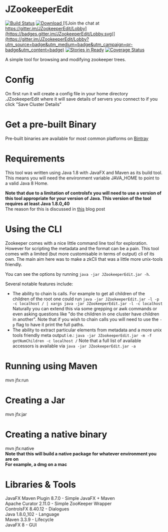 JZookeeperEdit
==============

[![Build Status](https://travis-ci.org/feldoh/JZookeeperEdit.svg?branch=master)](https://travis-ci.org/feldoh/JZookeeperEdit)
[![Download](https://api.bintray.com/packages/feldoh/JZookeeperEdit/JZookeeperEdit/images/download.svg) ](https://bintray.com/feldoh/JZookeeperEdit/JZookeeperEdit/_latestVersion)
[![Join the chat at https://gitter.im/JZookeeperEdit/Lobby](https://badges.gitter.im/JZookeeperEdit/Lobby.svg)](https://gitter.im/JZookeeperEdit/Lobby?utm_source=badge&utm_medium=badge&utm_campaign=pr-badge&utm_content=badge)
[![Stories in Ready](https://badge.waffle.io/feldoh/JZookeeperEdit.png?label=ready&title=Ready)](https://waffle.io/feldoh/JZookeeperEdit)
[![Coverage Status](https://coveralls.io/repos/github/feldoh/JZookeeperEdit/badge.svg?branch=develop)](https://coveralls.io/github/feldoh/JZookeeperEdit?branch=develop)

A simple tool for browsing and modifying zookeeper trees.

Config
=======
On first run it will create a config file in your home directory .JZookeeperEdit
where it will save details of servers you connect to if you click "Save Cluster Details"


Get a pre-built Binary
======================
Pre-built binaries are available for most common platforms on [Bintray](https://bintray.com/feldoh/JZookeeperEdit/JZookeeperEdit)


Requirements
==============
This tool was written using Java 1.8 with JavaFX and Maven as its build tool.
This means you will need the environment variable JAVA_HOME to point to a valid Java 8 Home.

**Note that due to a limitation of controlsfx you will need to use a version of this tool appropriate for your version of Java. This version of the tool requires at least Java 1.8.0_40**<br>
The reason for this is discussed in [this](http://fxexperience.com/2014/09/announcing-controlsfx-8-20-7/) blog post


Using the CLI
=============
Zookeeper comes with a nice little command line tool for exploration. However for scripting the metadata and the format can be a pain.
This tool comes with a limited (but more customisable in terms of output) cli of its own. The main aim here was to make a zkCli that was a little more unix-tools friendly.

You can see the options by running `java -jar JZookeeperEdit.jar -h`.

Several notable features include:

* The ability to chain ls calls. For example to get all children of the children of the root one could run
    `java -jar JZookeeperEdit.jar -l -p -c localhost / | xargs java -jar JZookeeperEdit.jar -l -c localhost`
    Naturally you can extend this via some grepping or awk commands or even asking questions like "do the children in one cluster have children in another".
    Note that if you wish to chain calls you will need to use the `-p` flag to have it print the full paths.
* The ability to extract particular elements from metadata and a more unix tools friendly meta output i.e.:
    `java -jar JZookeeperEdit.jar -m -f getNumChildren -c localhost /`
    Note that a full list of available accessors is available via `java -jar JZookeeperEdit.jar -a`

Running using Maven
====================
mvn jfx:run


Creating a Jar
===============
mvn jfx:jar


Creating a native binary
=========================
mvn jfx:native
<br>**Note that this will build a native package for whatever environment you are on**
<br>**For example, a dmg on a mac**


Libraries & Tools
=========================
JavaFX Maven Plugin 8.7.0  - Simple JavaFX + Maven<br>
Apache Curator 2.11.0      - Simple ZooKeeper Wrapper<br>
ControlsFX 8.40.12         - Dialogues<br>
Java 1.8.0_102             - Language<br>
Maven 3.3.9                - Lifecycle<br>
JavaFX 8                   - GUI
